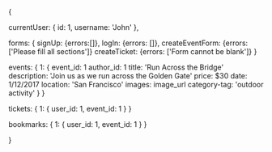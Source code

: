{

  currentUser: {
    id: 1,
    username: 'John'
  },

  forms: {
    signUp: {errors:[]},
    logIn: {errors: []},
    createEventForm: {errors: ['Please fill all sections']}
    createTicket: {errors: ['Form cannot be blank']}
  }

  events: {
    1: {
      event_id: 1
      author_id: 1
      title: 'Run Across the Bridge'
      description: 'Join us as we run across the Golden Gate'
      price: $30
      date: 1/12/2017
      location: 'San Francisco'
      images: image_url
      category-tag: 'outdoor activity' 
    }
  }

  tickets: {
    1: {
      user_id: 1,
      event_id: 1
    }
  }

  bookmarks: {
    1: {
      user_id: 1,
      event_id: 1
    }
  }

}
